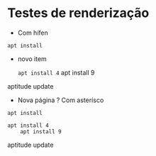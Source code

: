 # Testes de renderização

- Com hífen
```
apt install
```

   - novo item

     `apt install 4`
        apt install 9

aptitude update

<div style="page-break-after: always;"></div>


* Nova página ? Com asterísco
```
apt install
```

    apt install 4
        apt install 9

aptitude update


